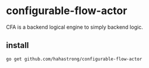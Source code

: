 # configurable-flow-actor
CFA is a backend logical engine to simply backend logic.


## install
```go get github.com/hahastrong/configurable-flow-actor```